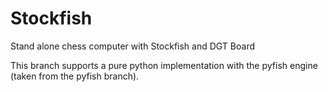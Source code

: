 Stockfish
=========

Stand alone chess computer with Stockfish and DGT Board

This branch supports a pure python implementation with the pyfish engine (taken from the pyfish branch).

